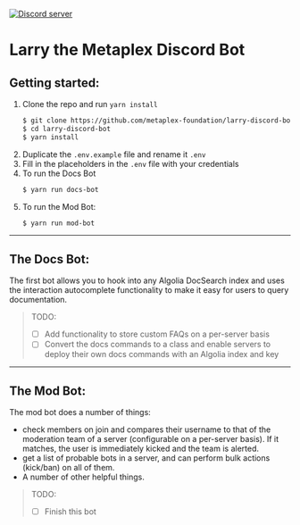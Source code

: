 <a href="https://discord.gg/metaplex"><img src="https://img.shields.io/discord/848060988636921856?color=5865F2&logo=discord&logoColor=white" alt="Discord server" /></a>
# Larry the Metaplex Discord Bot 

## Getting started: 
1. Clone the repo and run `yarn install`
    ```bash
    $ git clone https://github.com/metaplex-foundation/larry-discord-bot.git
    $ cd larry-discord-bot
    $ yarn install
    ```
2. Duplicate the `.env.example` file and rename it `.env`
3. Fill in the placeholders in the `.env` file with your credentials
4. To run the Docs Bot
    ```bash
    $ yarn run docs-bot
    ```
5. To run the Mod Bot:
    ```bash
    $ yarn run mod-bot
    ```

---
## The Docs Bot: 
The first bot allows you to hook into any Algolia DocSearch index and uses the interaction autocomplete functionality to make it easy for users to query documentation. 
>TODO:
> - [ ] Add functionality to store custom FAQs on a per-server basis
> - [ ] Convert the docs commands to a class and enable servers to deploy their own docs commands with an Algolia index and key 

---
## The Mod Bot:
The mod bot does a number of things:
- check members on join and compares their username to that of the moderation team of a server (configurable on a per-server basis). If it matches, the user is immediately kicked and the team is alerted. 
- get a list of probable bots in a server, and can perform bulk actions (kick/ban) on all of them.
- A number of other helpful things.
>TODO:
> - [ ]  Finish this bot
